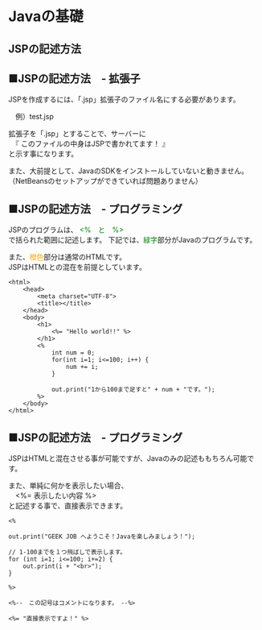 # Javaの基礎
## JSPの記述方法

## ■JSPの記述方法　- 拡張子
JSPを作成するには、「.jsp」拡張子のファイル名にする必要があります。

　例）test.jsp

拡張子を「.jsp」とすることで、サーバーに  
　『 このファイルの中身はJSPで書かれてます！ 』  
と示す事になります。

また、大前提として、JavaのSDKをインストールしていないと動きません。  
（NetBeansのセットアップができていれば問題ありません）


## ■JSPの記述方法　- プログラミング
JSPのプログラムは、
<font color="Green">
<%　と　%>
</font>  
で括られた範囲に記述します。
下記では、<font color="Green">緑字</font>部分がJavaのプログラムです。

また、<font color="Orange">橙色</font>部分は通常のHTMLです。  
JSPはHTMLとの混在を前提としています。

```
<html>
    <head>
        <meta charset="UTF-8">
        <title></title>
    </head>
    <body>
        <h1>
            <%= "Hello world!!" %>
        </h1>
        <%
            int num = 0;
            for(int i=1; i<=100; i++) {
                num += i;
            }

            out.print("1から100まで足すと" + num + "です。");
        %>
    </body>
</html>

```
## ■JSPの記述方法　- プログラミング
JSPはHTMLと混在させる事が可能ですが、Javaのみの記述ももちろん可能です。

また、単純に何かを表示したい場合、  
　<%= 表示したい内容 %>  
と記述する事で、直接表示できます。

```
<%

out.print("GEEK JOB へようこそ！Javaを楽しみましょう！");

// 1-100までを１つ飛ばしで表示します。
for (int i=1; i<=100; i+=2) {
    out.print(i + "<br>");
}

%>

<%--　この記号はコメントになります。　--%>

<%= "直接表示ですよ！" %>
```
